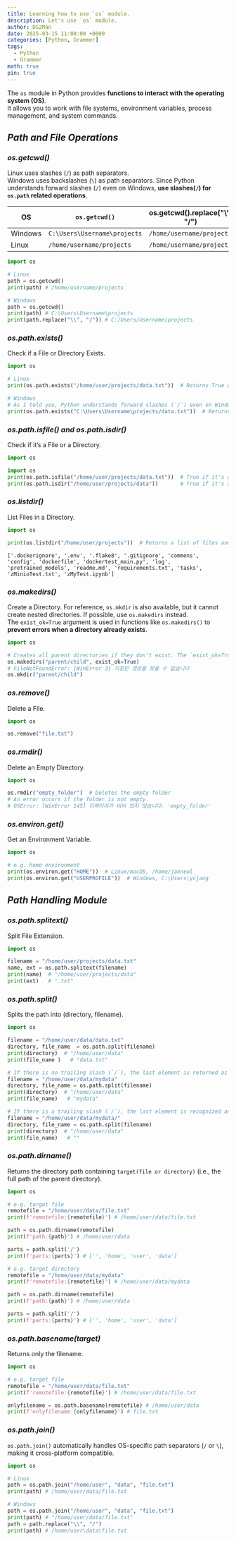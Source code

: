 ```yaml
---
title: Learning how to use `os` module.
description: Let's use `os` module.
author: DS2Man
date: 2025-03-15 11:00:00 +0000
categories: [Python, Grammer]
tags:
  - Python
  - Grammer
math: true
pin: true
---
```


The `os` module in Python provides **functions to interact with the operating system (OS)**.  
It allows you to work with file systems, environment variables, process management, and system commands.

## *Path and File Operations*

### *os.getcwd()*

Linux uses slashes (`/`) as path separators.    
Windows uses backslashes (`\`) as path separators.  Since Python understands forward slashes (`/`) even on Windows, **use slashes(`/`) for `os.path` related operations**.

| OS      | `os.getcwd()`                | os.getcwd().replace("\\", "/") |
| ------- | ---------------------------- | ------------------------------ |
| Windows | `C:\Users\Username\projects` | `/home/username/projects`      |
| Linux   | `/home/username/projects`    | `/home/username/projects`      |

```python
import os

# Linux
path = os.getcwd()
print(path) # /home/username/projects

# Windows
path = os.getcwd()
print(path) # C:\Users\Username\projects
print(path.replace("\\", "/")) # C:/Users/Username/projects
```

### *os.path.exists()*

Check if a File or Directory Exists.   

```python
import os

# Linux
print(os.path.exists("/home/user/projects/data.txt"))  # Returns True or False

# Windows
# As I told you, Python understands forward slashes (`/`) even on Windows
print(os.path.exists("C:\Users\Username\projects/data.txt"))  # Returns True or False
```

### *os.path.isfile() and os.path.isdir()*

Check if it’s a File or a Directory.   

```python
import os

import os
print(os.path.isfile("/home/user/projects/data.txt"))  # True if it's a file
print(os.path.isdir("/home/user/projects/data"))       # True if it's a directory
```

### *os.listdir()*

List Files in a Directory.   

```python
import os

print(os.listdir("/home/user/projects"))  # Returns a list of files and folders
```

```
['.dockerignore', '.env', '.flake8', '.gitignore', 'commons', 'config', 'dockerfile', 'dockertest_main.py', 'log', 'pretrained_models', 'readme.md', 'requirements.txt', 'tasks', 'zMinioTest.txt', 'zMyTest.ipynb']
```

### *os.makedirs()*

Create a Directory. For reference, `os.mkdir` is also available, but it cannot create nested directories. If possible, use `os.makedirs` instead.    
The `exist_ok=True` argument is used in functions like `os.makedirs()` to **prevent errors when a directory already exists**.

```python
import os

# Creates all parent directories if they don’t exist. The `exist_ok=True` argument is used in functions like `os.makedirs()` to prevent errors when a directory already exists.
os.makedirs("parent/child", exist_ok=True)  
# FileNotFoundError: [WinError 3] 지정된 경로를 찾을 수 없습니다
os.mkdir("parent/child")  
```

### *os.remove()*

Delete a File.    

```python
import os

os.remove("file.txt")
```

### *os.rmdir()*

Delete an Empty Directory.    

```python
import os

os.rmdir("empty_folder")  # Deletes the empty folder
# An error occurs if the folder is not empty.
# OSError: [WinError 145] 디렉터리가 비어 있지 않습니다: 'empty_folder'
```

### *os.environ.get()*

Get an Environment Variable.    

```python
import os

# e.g. home environment
print(os.environ.get("HOME"))  # Linux/macOS, /home/jaoneol
print(os.environ.get("USERPROFILE"))  # Windows, C:\Users\ycjang
```

## *Path Handling Module*

### *os.path.splitext()*

Split File Extension.   

```python
import os

filename = "/home/user/projects/data.txt"
name, ext = os.path.splitext(filename)
print(name)  # "/home/user/projects/data"
print(ext)   # ".txt"
```

### *os.path.split()*

Splits the path into (directory, filename).

```python
import os

filename = "/home/user/data/data.txt"
directory, file_name  = os.path.split(filename)
print(directory)  # "/home/user/data"
print(file_name )   # "data.txt"

# If there is no trailing slash (`/`), the last element is returned as the "filename."
filename = "/home/user/data/mydata"
directory, file_name = os.path.split(filename)
print(directory)  # "/home/user/data"
print(file_name)   # "mydata"

# If there is a trailing slash (`/`), the last element is recognized as a directory, and an empty string (`""`) is returned.
filename = "/home/user/data/mydata/"
directory, file_name = os.path.split(filename)
print(directory)  # "/home/user/data"
print(file_name)   # ""
```


### *os.path.dirname()*

Returns the directory path containing `target(file or directory)` (i.e., the full path of the parent directory).    

```python
import os

# e.g. target file
remotefile = "/home/user/data/file.txt"
print(f'remotefile:{remotefile}') # /home/user/data/file.txt  

path = os.path.dirname(remotefile) 
print(f'path:{path}') # /home/user/data 

parts = path.split('/')
print(f'parts:{parts}') # ['', 'home', 'user', 'data']

# e.g. target directory
remotefile = "/home/user/data/mydata"
print(f'remotefile:{remotefile}') # /home/user/data/mydata

path = os.path.dirname(remotefile) 
print(f'path:{path}') # /home/user/data

parts = path.split('/')
print(f'parts:{parts}') # ['', 'home', 'user', 'data']
```

### *os.path.basename(target)*

Returns only the filename.    

```python
import os

# e.g. target file
remotefile = "/home/user/data/file.txt"
print(f'remotefile:{remotefile}') # /home/user/data/file.txt  

onlyfilename = os.path.basename(remotefile) # /home/user/data
print(f'onlyfilename:{onlyfilename}') # file.txt
```

### *os.path.join()*

`os.path.join()` automatically handles OS-specific path separators (`/` or `\`), making it cross-platform compatible.

```python
import os

# Linux
path = os.path.join("/home/user", "data", "file.txt")
print(path) # /home/user/data/file.txt

# Windows
path = os.path.join("/home/user", "data", "file.txt")
print(path) # "/home/user/data/file.txt"
path = path.replace("\\", "/")
print(path) # /home/user\data\file.txt
```
